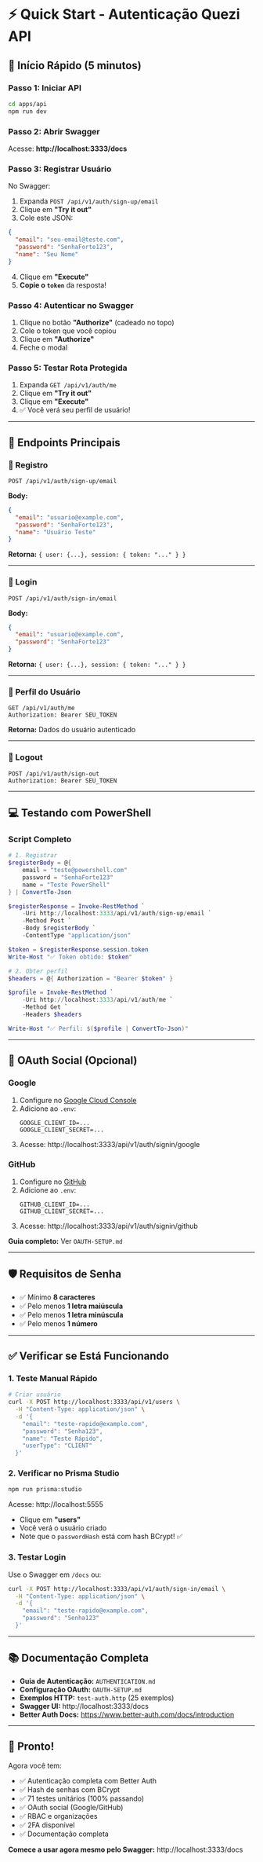 # ⚡ Quick Start - Autenticação Quezi API

## 🚀 Início Rápido (5 minutos)

### Passo 1: Iniciar API

```bash
cd apps/api
npm run dev
```

### Passo 2: Abrir Swagger

Acesse: **http://localhost:3333/docs**

### Passo 3: Registrar Usuário

No Swagger:
1. Expanda `POST /api/v1/auth/sign-up/email`
2. Clique em **"Try it out"**
3. Cole este JSON:

```json
{
  "email": "seu-email@teste.com",
  "password": "SenhaForte123",
  "name": "Seu Nome"
}
```

4. Clique em **"Execute"**
5. **Copie o `token`** da resposta!

### Passo 4: Autenticar no Swagger

1. Clique no botão **"Authorize"** (cadeado no topo)
2. Cole o token que você copiou
3. Clique em **"Authorize"**
4. Feche o modal

### Passo 5: Testar Rota Protegida

1. Expanda `GET /api/v1/auth/me`
2. Clique em **"Try it out"**
3. Clique em **"Execute"**
4. ✅ Você verá seu perfil de usuário!

---

## 🎯 Endpoints Principais

### 📝 Registro

```
POST /api/v1/auth/sign-up/email
```

**Body:**
```json
{
  "email": "usuario@example.com",
  "password": "SenhaForte123",
  "name": "Usuário Teste"
}
```

**Retorna:** `{ user: {...}, session: { token: "..." } }`

---

### 🔐 Login

```
POST /api/v1/auth/sign-in/email
```

**Body:**
```json
{
  "email": "usuario@example.com",
  "password": "SenhaForte123"
}
```

**Retorna:** `{ user: {...}, session: { token: "..." } }`

---

### 👤 Perfil do Usuário

```
GET /api/v1/auth/me
Authorization: Bearer SEU_TOKEN
```

**Retorna:** Dados do usuário autenticado

---

### 🚪 Logout

```
POST /api/v1/auth/sign-out
Authorization: Bearer SEU_TOKEN
```

---

## 💻 Testando com PowerShell

### Script Completo

```powershell
# 1. Registrar
$registerBody = @{
    email = "teste@powershell.com"
    password = "SenhaForte123"
    name = "Teste PowerShell"
} | ConvertTo-Json

$registerResponse = Invoke-RestMethod `
    -Uri http://localhost:3333/api/v1/auth/sign-up/email `
    -Method Post `
    -Body $registerBody `
    -ContentType "application/json"

$token = $registerResponse.session.token
Write-Host "✅ Token obtido: $token"

# 2. Obter perfil
$headers = @{ Authorization = "Bearer $token" }

$profile = Invoke-RestMethod `
    -Uri http://localhost:3333/api/v1/auth/me `
    -Method Get `
    -Headers $headers

Write-Host "✅ Perfil: $($profile | ConvertTo-Json)"
```

---

## 📱 OAuth Social (Opcional)

### Google

1. Configure no [Google Cloud Console](https://console.cloud.google.com/)
2. Adicione ao `.env`:
   ```
   GOOGLE_CLIENT_ID=...
   GOOGLE_CLIENT_SECRET=...
   ```
3. Acesse: http://localhost:3333/api/v1/auth/signin/google

### GitHub

1. Configure no [GitHub](https://github.com/settings/developers)
2. Adicione ao `.env`:
   ```
   GITHUB_CLIENT_ID=...
   GITHUB_CLIENT_SECRET=...
   ```
3. Acesse: http://localhost:3333/api/v1/auth/signin/github

**Guia completo:** Ver `OAUTH-SETUP.md`

---

## 🛡️ Requisitos de Senha

- ✅ Mínimo **8 caracteres**
- ✅ Pelo menos **1 letra maiúscula**
- ✅ Pelo menos **1 letra minúscula**
- ✅ Pelo menos **1 número**

---

## ✅ Verificar se Está Funcionando

### 1. Teste Manual Rápido

```bash
# Criar usuário
curl -X POST http://localhost:3333/api/v1/users \
  -H "Content-Type: application/json" \
  -d '{
    "email": "teste-rapido@example.com",
    "password": "Senha123",
    "name": "Teste Rápido",
    "userType": "CLIENT"
  }'
```

### 2. Verificar no Prisma Studio

```bash
npm run prisma:studio
```

Acesse: http://localhost:5555

- Clique em **"users"**
- Você verá o usuário criado
- Note que o `passwordHash` está com hash BCrypt! ✅

### 3. Testar Login

Use o Swagger em `/docs` ou:

```bash
curl -X POST http://localhost:3333/api/v1/auth/sign-in/email \
  -H "Content-Type: application/json" \
  -d '{
    "email": "teste-rapido@example.com",
    "password": "Senha123"
  }'
```

---

## 📚 Documentação Completa

- **Guia de Autenticação:** `AUTHENTICATION.md`
- **Configuração OAuth:** `OAUTH-SETUP.md`
- **Exemplos HTTP:** `test-auth.http` (25 exemplos)
- **Swagger UI:** http://localhost:3333/docs
- **Better Auth Docs:** https://www.better-auth.com/docs/introduction

---

## 🎉 Pronto!

Agora você tem:
- ✅ Autenticação completa com Better Auth
- ✅ Hash de senhas com BCrypt
- ✅ 71 testes unitários (100% passando)
- ✅ OAuth social (Google/GitHub)
- ✅ RBAC e organizações
- ✅ 2FA disponível
- ✅ Documentação completa

**Comece a usar agora mesmo pelo Swagger:** http://localhost:3333/docs

